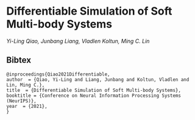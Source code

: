 

# Differentiable Simulation of Soft Multi-body Systems

*Yi-Ling Qiao, Junbang Liang, Vladlen Koltun, Ming C. Lin*


## Bibtex
```
@inproceedings{Qiao2021Differentiable,
author  = {Qiao, Yi-Ling and Liang, Junbang and Koltun, Vladlen and Lin, Ming C.},
title  = {Differentiable Simulation of Soft Multi-body Systems},
booktitle = {Conference on Neural Information Processing Systems (NeurIPS)},
year  = {2021},
}
```
